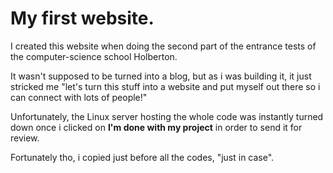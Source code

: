 # My first website.

I created this website when doing the second part of the entrance 
tests of the computer-science school Holberton.

It wasn't supposed to be turned into a blog, but as i was building 
it, it just stricked me "let's turn this stuff into a website and 
put myself out there so i can connect with lots of people!"

Unfortunately, the Linux server hosting the whole code was 
instantly 
turned down once i clicked on **I'm done with my project** in 
order to send it for review.

Fortunately tho, i copied just before all the codes, "just in 
case".
